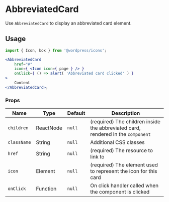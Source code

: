 # AbbreviatedCard

Use `AbbreviatedCard` to display an abbreviated card element.

## Usage

```jsx
import { Icon, box } from '@wordpress/icons';

<AbbreviatedCard
	href="#"
	icon={ <Icon icon={ page } /> }
	onClick={ () => alert( 'Abbreviated card clicked' ) }
>
	Content
</AbbreviatedCard>;
```

### Props

| Name        | Type      | Default | Description                                                                      |
| ----------- | --------- | ------- | -------------------------------------------------------------------------------- |
| `children`  | ReactNode | `null`  | (required) The children inside the abbreviated card, rendered in the `component` |
| `className` | String    | `null`  | Additional CSS classes                                                           |
| `href`      | String    | `null`  | (required) The resource to link to                                               |
| `icon`      | Element   | `null`  | (required) The element used to represent the icon for this card                  |
| `onClick`   | Function  | `null`  | On click handler called when the component is clicked                            |
